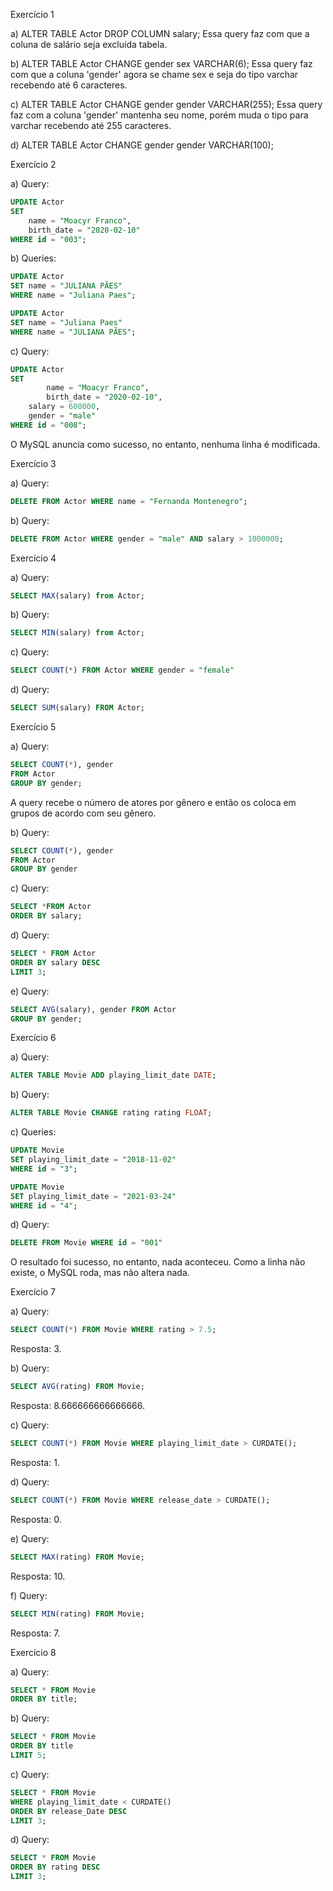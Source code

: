 Exercício 1

a) ALTER TABLE Actor DROP COLUMN salary; Essa query faz com que a coluna de salário seja excluída tabela.

b) ALTER TABLE Actor CHANGE gender sex VARCHAR(6); Essa query faz com que a coluna 'gender' agora se chame sex e seja do tipo varchar recebendo até 6 caracteres.

c) ALTER TABLE Actor CHANGE gender gender VARCHAR(255); Essa query faz com a coluna 'gender' mantenha seu nome, porém muda o tipo para varchar recebendo até 255 caracteres.

d) ALTER TABLE Actor CHANGE gender gender VARCHAR(100);

Exercício 2

a) Query: 

```sql
UPDATE Actor
SET 
	name = "Moacyr Franco",
	birth_date = "2020-02-10"
WHERE id = "003";
```

b) Queries: 

```sql
UPDATE Actor
SET name = "JULIANA PÃES"
WHERE name = "Juliana Paes";

UPDATE Actor
SET name = "Juliana Paes"
WHERE name = "JULIANA PÃES";
```

c) Query:

```sql
UPDATE Actor
SET 
		name = "Moacyr Franco",
		birth_date = "2020-02-10",
    salary = 600000,
    gender = "male"
WHERE id = "008"; 
```

O MySQL anuncia como sucesso, no entanto, nenhuma linha é modificada.

Exercício 3

a) Query:

```sql
DELETE FROM Actor WHERE name = "Fernanda Montenegro";
```


b) Query:


```sql
DELETE FROM Actor WHERE gender = "male" AND salary > 1000000;
```

Exercício 4

a) Query:

```sql
SELECT MAX(salary) from Actor;
```

b) Query:

```sql
SELECT MIN(salary) from Actor;
```

c) Query:

```sql
SELECT COUNT(*) FROM Actor WHERE gender = "female"
```

d) Query:

```sql
SELECT SUM(salary) FROM Actor;
```

Exercício 5

a) Query:

```sql
SELECT COUNT(*), gender
FROM Actor
GROUP BY gender;

```

A query recebe o número de atores por gênero e então os coloca em grupos de acordo com seu gênero.

b) Query:

```sql
SELECT COUNT(*), gender
FROM Actor
GROUP BY gender
```

c) Query:
```sql
SELECT *FROM Actor
ORDER BY salary;
```

d) Query:
```sql
SELECT * FROM Actor
ORDER BY salary DESC
LIMIT 3;
```

e) Query:

```sql
SELECT AVG(salary), gender FROM Actor
GROUP BY gender;

```

Exercício 6

a) Query:

```sql
ALTER TABLE Movie ADD playing_limit_date DATE;
```

b) Query:

```sql
ALTER TABLE Movie CHANGE rating rating FLOAT;
```

c) Queries:

```sql
UPDATE Movie
SET playing_limit_date = "2018-11-02"
WHERE id = "3";
```

```sql
UPDATE Movie
SET playing_limit_date = "2021-03-24"
WHERE id = "4";
```

d) Query:

```sql
DELETE FROM Movie WHERE id = "001"
```

O resultado foi sucesso, no entanto, nada aconteceu. Como a linha não existe, o MySQL roda, mas não altera nada.

Exercício 7

a) Query: 

```sql
SELECT COUNT(*) FROM Movie WHERE rating > 7.5;
```

Resposta: 3.

b) Query:

```sql
SELECT AVG(rating) FROM Movie;
```

Resposta: 8.666666666666666.

c) Query:

```sql
SELECT COUNT(*) FROM Movie WHERE playing_limit_date > CURDATE();
```

Resposta: 1.

d) Query:

```sql
SELECT COUNT(*) FROM Movie WHERE release_date > CURDATE();
```

Resposta: 0.

e) Query:

```sql
SELECT MAX(rating) FROM Movie;
```

Resposta: 10.

f) Query:

```sql
SELECT MIN(rating) FROM Movie;
```

Resposta: 7.


Exercício 8

a) Query:

```sql
SELECT * FROM Movie
ORDER BY title;
```

b) Query:

```sql
SELECT * FROM Movie
ORDER BY title
LIMIT 5;
```

c) Query:

```sql
SELECT * FROM Movie
WHERE playing_limit_date < CURDATE()
ORDER BY release_Date DESC
LIMIT 3;
```

d) Query:

```sql
SELECT * FROM Movie
ORDER BY rating DESC
LIMIT 3;
```